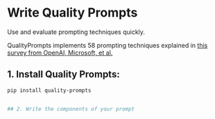 # Write Quality Prompts

Use and evaluate prompting techniques quickly.

QualityPrompts implements 58 prompting techniques explained in [this survey from OpenAI, Microsoft, et al.](https://github.com/sarthakrastogi/quality-prompts/blob/main/README.MD#write-quality-prompts)

## 1. Install Quality Prompts:
```bash
pip install quality-prompts


## 2. Write the components of your prompt


